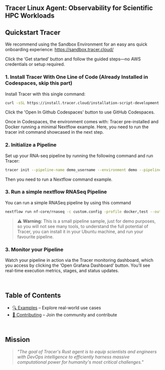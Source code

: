 <h2 align="left">
Tracer Linux Agent: Observability for Scientific HPC Workloads
</h2>

## Quickstart Tracer

We recommend using the Sandbox Environment for an easy ans quick onboarding experience: https://sandbox.tracer.cloud/

Click the ‘Get started’ button and follow the guided steps—no AWS credentials or setup required.



### 1. Install Tracer With One Line of Code (Already Installed in Codespaces, skip this part)

Install Tracer with this single command:
```bash
curl -sSL https://install.tracer.cloud/installation-script-development.sh | bash && source ~/.bashrc
```
Click the 'Open In Github Codespaces' button to use GitHub Codespaces.

Once in Codespaces, the environment comes with:
Tracer pre-installed and Docker running a minimal Nextflow example. Here, you need to run the tracer init command showcased in the next step.



### 2. Initialize a Pipeline

Set up your RNA-seq pipeline by running the following command and run Tracer:
```bash
tracer init --pipeline-name demo_username --environment demo --pipeline-type rnaseq --user-operator user_email --is-dev false 
 ```
Then you need to run a Nextflow command example.

### 3. Run a simple nextflow RNASeq Pipeline
You can run a simple RNASeq pipeline by using this command
```bash
nextflow run nf-core/rnaseq -c custom.config -profile docker,test --outdir results -resume
```

> ⚠️ **Warning:** This is a small pipeline sample, just for demo purposes, so you will not see many tools, to understand the full potential of Tracer, you can install it in your Ubuntu machine, and run your favourite pipeline.


### 3. Monitor your Pipeline

Watch your pipeline in action via the Tracer monitoring dashboard, which you access by clicking the ‘Open Grafana Dashboard’ button.
You’ll see real-time execution metrics, stages, and status updates.




<br />



## Table of Contents
- [🔍 Examples](docs/EXAMPLES.md) – Explore real-world use cases 
- [🤝 Contributing](docs/CONTRIBUTING.md) – Join the community and contribute



<br />



## Mission

> *"The goal of Tracer's Rust agent is to equip scientists and engineers with DevOps intelligence to efficiently harness massive computational power for humanity's most critical challenges."*
